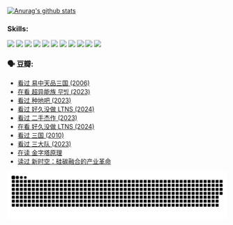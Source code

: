 
[![Anurag's github stats](https://github-readme-stats.vercel.app/api?username=w940853815)](https://github.com/anuraghazra/github-readme-stats)

### Skills:

<code><img height="32" src="https://cdn.jsdelivr.net/npm/simple-icons@v5/icons/python.svg"></code>
<code><img height="32" src="https://cdn.jsdelivr.net/npm/simple-icons@v5/icons/javascript.svg"></code>
<code><img height="32" src="https://cdn.jsdelivr.net/npm/simple-icons@v5/icons/django.svg"></code>
<code><img height="32" src="https://cdn.jsdelivr.net/npm/simple-icons@v5/icons/flask.svg"></code>
<code><img height="32" src="https://cdn.jsdelivr.net/npm/simple-icons@v5/icons/vuetify.svg"></code>
<code><img height="32" src="https://cdn.jsdelivr.net/npm/simple-icons@v5/icons/git.svg"></code>
<code><img height="32" src="https://cdn.jsdelivr.net/npm/simple-icons@v5/icons/docker.svg"></code>
<code><img height="32" src="https://cdn.jsdelivr.net/npm/simple-icons@v5/icons/postgresql.svg"></code>
<code><img height="32" src="https://cdn.jsdelivr.net/npm/simple-icons@v5/icons/elasticsearch.svg"></code>
<code><img height="32" src="https://cdn.jsdelivr.net/npm/simple-icons@v5/icons/macos.svg"></code>
<code><img height="32" src="https://cdn.jsdelivr.net/npm/simple-icons@v5/icons/linux.svg"></code>

### 🗣 豆瓣:

<!-- DOUBAN-ACTIVITIES:START -->
- [看过 易中天品三国‎ (2006)](https://www.douban.com/people/136069238/status/4529910812/?_i=09273805)
- [在看 超异能族 무빙‎ (2023)](https://www.douban.com/people/136069238/status/4527291077/?_i=09273805)
- [看过 种地吧‎ (2023)](https://www.douban.com/people/136069238/status/4527289637/?_i=09273805)
- [看过 好久没做 LTNS‎ (2024)](https://www.douban.com/people/136069238/status/4527289515/?_i=09273805)
- [看过 二手杰作‎ (2023)](https://www.douban.com/people/136069238/status/4522502716/?_i=09273805)
- [在看 好久没做 LTNS‎ (2024)](https://www.douban.com/people/136069238/status/4521969883/?_i=09273805)
- [看过 三国‎ (2010)](https://www.douban.com/people/136069238/status/4521634661/?_i=09273805)
- [看过 三大队‎ (2023)](https://www.douban.com/people/136069238/status/4510323325/?_i=09273805)
- [在读 金字塔原理](https://www.douban.com/people/136069238/status/4507497587/?_i=09273805)
- [读过 新时空：硅碳融合的产业革命](https://www.douban.com/people/136069238/status/4506659177/?_i=09273805)
<!-- DOUBAN-ACTIVITIES:END -->


![Snake animation](https://raw.githubusercontent.com/w940853815/w940853815/output/github-contribution-grid-snake.svg)

<!--
**w940853815/w940853815** is a ✨ _special_ ✨ repository because its `README.md` (this file) appears on your GitHub profile.

Here are some ideas to get you started:

- 🔭 I’m currently working on ...
- 🌱 I’m currently learning ...
- 👯 I’m looking to collaborate on ...
- 🤔 I’m looking for help with ...
- 💬 Ask me about ...
- 📫 How to reach me: ...
- 😄 Pronouns: ...
- ⚡ Fun fact: ...
-->
